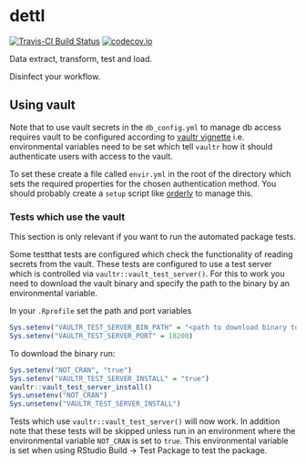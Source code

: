 # dettl

[![Travis-CI Build Status](https://travis-ci.org/vimc/dettl.svg?branch=master)](https://travis-ci.org/vimc/dettl)
[![codecov.io](https://codecov.io/github/vimc/dettl/coverage.svg?branch=master)](https://codecov.io/github/vimc/dettl?branch=master)

Data extract, transform, test and load.

Disinfect your workflow.

## Using vault

Note that to use vault secrets in the `db_config.yml` to manage db access requires vault to be configured according to [vaultr vignette](https://vimc.github.io/vaultr/articles/vaultr.html) i.e. environmental variables need to be set which tell `vaultr` how it should authenticate users with access to the vault. 

To set these create a file called `envir.yml` in the root of the directory which sets the required properties for the chosen authentication method. You should probably create a `setup` script like [orderly](https://github.com/vimc/montagu-reports/blob/master/setup) to manage this.

### Tests which use the vault

This section is only relevant if you want to run the automated package tests.

Some testthat tests are configured which check the functionality of reading secrets from the vault. These tests are configured to use a test server which is controlled via `vaultr::vault_test_server()`. For this to work you need to download the vault binary and specify the path to the binary by an environmental variable. 

In your `.Rprofile` set the path and port variables
```R
Sys.setenv("VAULTR_TEST_SERVER_BIN_PATH" = "<path to download binary to>")
Sys.setenv("VAULTR_TEST_SERVER_PORT" = 18200)
```

To download the binary run:
```R
Sys.setenv("NOT_CRAN", "true")
Sys.setenv("VAULTR_TEST_SERVER_INSTALL" = "true")
vaultr::vault_test_server_install()
Sys.unsetenv("NOT_CRAN")
Sys.unsetenv("VAULTR_TEST_SERVER_INSTALL")
```

Tests which use `vaultr::vault_test_server()` will now work. In addition note that these tests will be skipped unless run in an environment where the environmental variable `NOT_CRAN` is set to `true`. This environmental variable is set when using RStudio Build -> Test Package to test the package.
